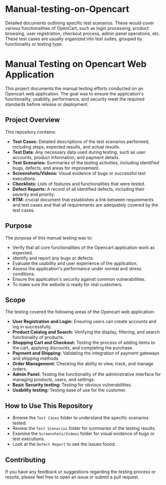 # Manual-testing-on-Opencart
Detailed documents outlining specific test scenarios. These would cover various functionalities of OpenCart, such as login processing, product browsing, user registration, checkout process, admin panel operations, etc. These test cases are usually organized into test suites, grouped by functionality or testing type.

# Manual Testing on Opencart Web Application

This project documents the manual testing efforts conducted on an Opencart web application. The goal was to ensure the application's functionality, usability, performance, and security meet the required standards before release or deployment.

## Project Overview

This repository contains:

* **Test Cases:** Detailed descriptions of the test scenarios performed, including steps, expected results, and actual results.
* **Test Data:** Any necessary data used during testing, such as user accounts, product information, and payment details.
* **Test Scenarios:** Summaries of the testing activities, including identified bugs, defects, and areas for improvement.
* **Screenshots/Videos:** Visual evidence of bugs or successful test executions.
* **Checklists:** Lists of features and functionalities that were tested.
* **Defect Reports:** A record of all identified defects, including their severity and priority.
* **RTM:** crucial document that establishes a link between requirements and test cases and that all requirements are adequately covered by the test cases.

## Purpose

The purpose of this manual testing was to:

* Verify that all core functionalities of the Opencart application work as expected.
* Identify and report any bugs or defects.
* Evaluate the usability and user experience of the application.
* Assess the application's performance under normal and stress conditions.
* Ensure the application's security against common vulnerabilities.
* To make sure the website is ready for real customers.

## Scope

The testing covered the following areas of the Opencart web application:

* **User Registration and Login:** Ensuring users can create accounts and log in successfully.
* **Product Catalog and Search:** Verifying the display, filtering, and search functionality of products.
* **Shopping Cart and Checkout:** Testing the process of adding items to the cart, applying discounts, and completing the purchase.
* **Payment and Shipping:** Validating the integration of payment gateways and shipping methods.
* **Order Management:** Checking the ability to view, track, and manage orders.
* **Admin Panel:** Testing the functionality of the administrative interface for managing products, users, and settings.
* **Basic Security testing:** Testing for obvious vulnerabilities.
* **Usability testing:** Testing ease of use for the customer.

## How to Use This Repository

* Browse the `Test Cases` folder to understand the specific scenarios tested.
* Review the `Test Scenarios` folder for summaries of the testing results.
* Examine the `Screenshots/Videos` folder for visual evidence of bugs or test executions.
* Look at the `Defect Report` to see the issues found.

## Contributing

If you have any feedback or suggestions regarding the testing process or results, please feel free to open an issue or submit a pull request.
